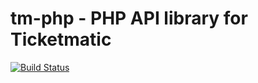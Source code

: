 # tm-php - PHP API library for Ticketmatic

[![Build Status](https://travis-ci.org/ticketmatic/tm-php.svg?branch=master)](https://travis-ci.org/ticketmatic/tm-php)
